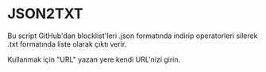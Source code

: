 # JSON2TXT

Bu script GitHub'dan blocklist'leri .json formatında indirip operatorleri silerek .txt formatında liste olarak çıktı verir.

Kullanmak için "URL" yazan yere kendi URL'nizi girin.
